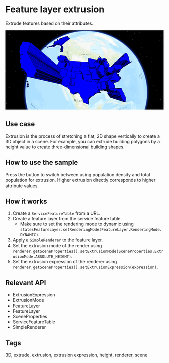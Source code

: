 # Feature layer extrusion

Extrude features based on their attributes.

![Image of feature layer extrusion](FeatureLayerExtrusion.gif)

## Use case

Extrusion is the process of stretching a flat, 2D shape vertically to create a 3D object in a scene. For example, you can extrude building polygons by a height value to create three-dimensional building shapes.

## How to use the sample

Press the button to switch between using population density and total population for extrusion. Higher extrusion directly corresponds to higher attribute values.

## How it works

1. Create a `ServiceFeatureTable` from a URL.
2. Create a feature layer from the service feature table.
   * Make sure to set the rendering mode to dynamic using `statesFeatureLayer.setRenderingMode(FeatureLayer.RenderingMode.DYNAMIC)`.
3. Apply a `SimpleRenderer` to the feature layer.
4. Set the extrusion mode of the render using `renderer.getSceneProperties().setExtrusionMode(SceneProperties.ExtrusionMode.ABSOLUTE_HEIGHT)`.
5. Set the extrusion expression of the renderer using `renderer.getSceneProperties().setExtrusionExpression(expression)`.

## Relevant API

* ExtrusionExpression
* ExtrusionMode
* FeatureLayer
* FeatureLayer
* SceneProperties
* ServiceFeatureTable
* SimpleRenderer

## Tags

3D, extrude, extrusion, extrusion expression, height, renderer, scene
